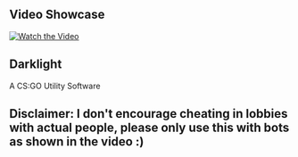 ## Video Showcase
[![Watch the Video](https://img.youtube.com/vi/ve5gvdOQwro/hqdefault.jpg)](https://www.youtube.com/watch?v=ve5gvdOQwro)

## Darklight
A CS:GO Utility Software

## Disclaimer: I don't encourage cheating in lobbies with actual people, please only use this with bots as shown in the video :)
